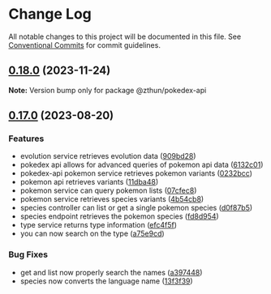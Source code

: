 # Change Log

All notable changes to this project will be documented in this file.
See [Conventional Commits](https://conventionalcommits.org) for commit guidelines.

## [0.18.0](https://github.com/zthun/pokedexii/compare/v0.17.1...v0.18.0) (2023-11-24)

**Note:** Version bump only for package @zthun/pokedex-api





## [0.17.0](https://github.com/zthun/pokedexii/compare/v0.16.1...v0.17.0) (2023-08-20)


### Features

* evolution service retrieves evolution data ([909bd28](https://github.com/zthun/pokedexii/commit/909bd28910b31b18893bc6b54d817d8ddf0001f2))
* pokedex api allows for advanced queries of pokemon api data ([6132c01](https://github.com/zthun/pokedexii/commit/6132c017861f445b57c03d1122b5a3d8d3748ed2))
* pokedex-api pokemon service retrieves pokemon variants ([0232bcc](https://github.com/zthun/pokedexii/commit/0232bcca6e3c833006aa7f8f2830103e305fe09e))
* pokemon api retrieves variants ([11dba48](https://github.com/zthun/pokedexii/commit/11dba483ad49ca6956194d38ef2872c3f616ea07))
* pokemon service can query pokemon lists ([07cfec8](https://github.com/zthun/pokedexii/commit/07cfec8bade55d69f090e06e7684912d3a9119f2))
* pokemon service retrieves species variants ([4b54cb8](https://github.com/zthun/pokedexii/commit/4b54cb8edc6e1772df39c4a0cffdf3af91cc6a41))
* species controller can list or get a single pokemon species ([d0f87b5](https://github.com/zthun/pokedexii/commit/d0f87b59f988943d5b9b8f55389553c22b033621))
* species endpoint retrieves the pokemon species ([fd8d954](https://github.com/zthun/pokedexii/commit/fd8d954e15b6f6fbeec7895a4f70fb39fab45953))
* type service returns type information ([efc4f5f](https://github.com/zthun/pokedexii/commit/efc4f5f8973e775c466428f833c2422dfd4518e6))
* you can now search on the type ([a75e9cd](https://github.com/zthun/pokedexii/commit/a75e9cd916e070a08c862f85970808fef96b2dd0))


### Bug Fixes

* get and list now properly search the names ([a397448](https://github.com/zthun/pokedexii/commit/a3974485e58889f91ecf346bf0cd0ea3e3926253))
* species now converts the language name ([13f3f39](https://github.com/zthun/pokedexii/commit/13f3f392c0e11e0c2c0c3a01e56d271083f3e9dc))
